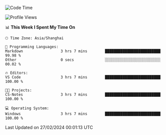 <!--START_SECTION:waka-->
![Code Time](http://img.shields.io/badge/Code%20Time-1%2C517%20hrs%2030%20mins-blue)

![Profile Views](http://img.shields.io/badge/Profile%20Views-0-blue)

📊 **This Week I Spent My Time On** 

```text
🕑︎ Time Zone: Asia/Shanghai

💬 Programming Languages: 
Markdown                 3 hrs 7 mins        █████████████████████████   99.98 % 
Other                    0 secs              ░░░░░░░░░░░░░░░░░░░░░░░░░   00.02 % 

🔥 Editors: 
VS Code                  3 hrs 7 mins        █████████████████████████   100.00 % 

🐱‍💻 Projects: 
CS-Notes                 3 hrs 7 mins        █████████████████████████   100.00 % 

💻 Operating System: 
Windows                  3 hrs 7 mins        █████████████████████████   100.00 % 
```


 Last Updated on 27/02/2024 00:01:13 UTC
<!--END_SECTION:waka-->